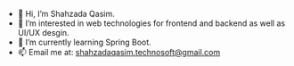 - 👋 Hi, I’m Shahzada Qasim.
- 👀 I’m interested in web technologies for frontend and backend as well as UI/UX desgin.
- 🌱 I’m currently learning Spring Boot.
- 📫 Email me at: shahzadaqasim.technosoft@gmail.com

<!---
shahzadaqasimtechnosoft/shahzadaqasimtechnosoft is a ✨ special ✨ repository because its `README.md` (this file) appears on your GitHub profile.
You can click the Preview link to take a look at your changes.
--->
